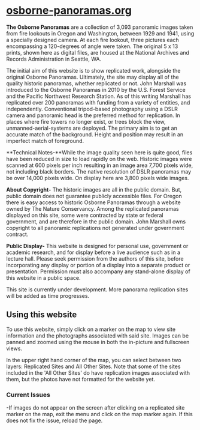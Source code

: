 # [osborne-panoramas.org](https://www.osborne-panoramas.org/)

**The Osborne Panoramas** are a collection of 3,093 panoramic images taken from fire lookouts in Oregon and Washington, between 1929 and 1941, using a specially designed camera. At each fire lookout, three pictures each encompassing a 120-degrees of angle were taken. The original 5 x 13 prints, shown here as digital files, are housed at the National Archives and Records Administration in Seattle, WA.

The initial aim of this website is to show replicated work, alongside the original Osborne Panoramas. Ultimately, the site may display all of the quality historic panoramas, whether replicated or not. John Marshall was introduced to the Osborne Panoramas in 2010 by the U.S. Forest Service and the Pacific Northwest Research Station. As of this writing Marshall has replicated over 200 panoramas with funding from a variety of entities, and independently. Conventional tripod-based photography using a DSLR camera and panoramic head is the preferred method for replication. In places where fire towers no longer exist, or trees block the view, unmanned-aerial-systems are deployed. The primary aim is to get an accurate match of the background. Height and position may result in an imperfect match of foreground.

**Technical Notes-**While the image quality seen here is quite good, files have been reduced in size to load rapidly on the web. Historic images were scanned at 600 pixels per inch resulting in an image area 7,700 pixels wide, not including black borders. The native resolution of DSLR panoramas may be over 14,000 pixels wide. On display here are 3,800 pixels wide images.

**About Copyright-** The historic images are all in the public domain. But, public domain does not guarantee publicly accessible files. For Oregon there is easy access to historic Osborne Panoramas through a website owned by The Nature Conservancy. Among the replicated panoramas displayed on this site, some were contracted by state or federal government, and are therefore in the public domain. John Marshall owns copyright to all panoramic replications not generated under government contract.

**Public Display-** This website is designed for personal use, government or academic research, and for display before a live audience such as in a lecture hall. Please seek permission from the authors of this site, before incorporating any display or portion of a display into a separate product or presentation. Permission must also accompany any stand-alone display of this website in a public space.

This site is currently under development. More panorama replication sites will be added as time progresses.

## Using this website

To use this website, simply click on a marker on the map to view site information and the photographs associated with said site. Images can be panned and zoomed using the mouse in both the in-picture and fullscreen views.

In the upper right hand corner of the map, you can select between two layers: Replicated Sites and All Other Sites. Note that some of the sites included in the 'All Other Sites' do have replication images associated with them, but the photos have not formatted for the website yet.

### Current Issues

-If images do not appear on the screen after clicking on a replicated site marker on the map, exit the menu and click on the map marker again. If this does not fix the issue, reload the page.
